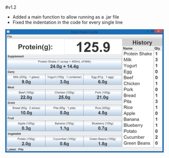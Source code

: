 #v1.2
- Added a main function to allow running as a .jar file
- Fixed the indentation in the code for every single line

![alt tag](https://github.com/Rickydam/Java-ProteinCounter/blob/master/v1.2/v1.2.png)
